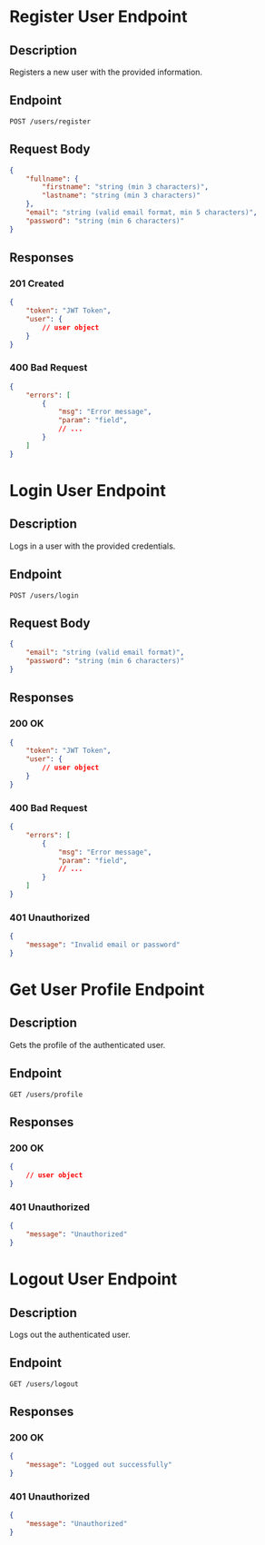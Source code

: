# Register User Endpoint

## Description

Registers a new user with the provided information.

## Endpoint

`POST /users/register`

## Request Body

```json
{
    "fullname": {
        "firstname": "string (min 3 characters)",
        "lastname": "string (min 3 characters)"
    },
    "email": "string (valid email format, min 5 characters)",
    "password": "string (min 6 characters)"
}
```

## Responses

### 201 Created

```json
{
    "token": "JWT Token",
    "user": {
        // user object
    }
}
```

### 400 Bad Request

```json
{
    "errors": [
        {
            "msg": "Error message",
            "param": "field",
            // ...
        }
    ]
}
```

# Login User Endpoint

## Description

Logs in a user with the provided credentials.

## Endpoint

`POST /users/login`

## Request Body

```json
{
    "email": "string (valid email format)",
    "password": "string (min 6 characters)"
}
```

## Responses

### 200 OK

```json
{
    "token": "JWT Token",
    "user": {
        // user object
    }
}
```

### 400 Bad Request

```json
{
    "errors": [
        {
            "msg": "Error message",
            "param": "field",
            // ...
        }
    ]
}
```

### 401 Unauthorized

```json
{
    "message": "Invalid email or password"
}
```

# Get User Profile Endpoint

## Description

Gets the profile of the authenticated user.

## Endpoint

`GET /users/profile`

## Responses

### 200 OK

```json
{
    // user object
}
```

### 401 Unauthorized

```json
{
    "message": "Unauthorized"
}
```

# Logout User Endpoint

## Description

Logs out the authenticated user.

## Endpoint

`GET /users/logout`

## Responses

### 200 OK

```json
{
    "message": "Logged out successfully"
}
```

### 401 Unauthorized

```json
{
    "message": "Unauthorized"
}
```